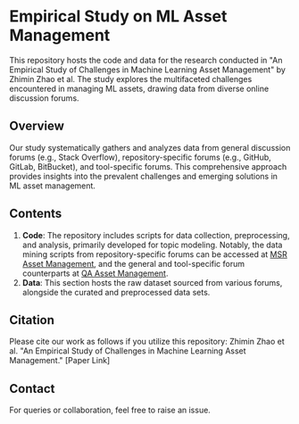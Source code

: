 # Empirical Study on ML Asset Management

This repository hosts the code and data for the research conducted in "An Empirical Study of Challenges in Machine Learning Asset Management" by Zhimin Zhao et al. The study explores the multifaceted challenges encountered in managing ML assets, drawing data from diverse online discussion forums.

## Overview
Our study systematically gathers and analyzes data from general discussion forums (e.g., Stack Overflow), repository-specific forums (e.g., GitHub, GitLab, BitBucket), and tool-specific forums. This comprehensive approach provides insights into the prevalent challenges and emerging solutions in ML asset management.

## Contents
1. **Code**: The repository includes scripts for data collection, preprocessing, and analysis, primarily developed for topic modeling. Notably, the data mining scripts from repository-specific forums can be accessed at [MSR Asset Management](https://github.com/zhimin-z/MSR-Asset-Management), and the general and tool-specific forum counterparts at [QA Asset Management](https://github.com/zhimin-z/QA-Asset-Management).
2. **Data**: This section hosts the raw dataset sourced from various forums, alongside the curated and preprocessed data sets.

## Citation
Please cite our work as follows if you utilize this repository:
Zhimin Zhao et al. "An Empirical Study of Challenges in Machine Learning Asset Management." [Paper Link]

## Contact
For queries or collaboration, feel free to raise an issue.
